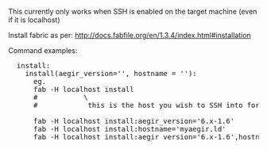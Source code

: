 This currently only works when SSH is enabled on the target machine (even if it is localhost)

Install fabric as per: http://docs.fabfile.org/en/1.3.4/index.html#installation

Command examples:
<pre>
  install:
    install(aegir_version='', hostname = ''):
      eg.
      fab -H localhost install
      #           \
      #            this is the host you wish to SSH into for install

      fab -H localhost install:aegir_version='6.x-1.6'
      fab -H localhost install:hostname='myaegir.ld'
      fab -H localhost install:aegir_version='6.x-1.6',hostname='myaegir.ld'
</pre>

